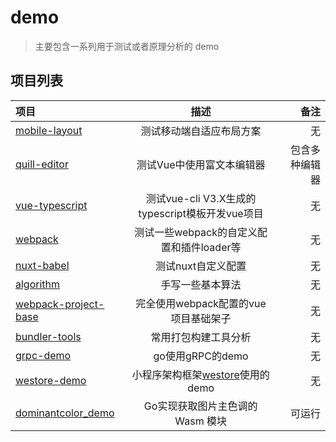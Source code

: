 # demo

> 主要包含一系列用于测试或者原理分析的 demo

## 项目列表

项目|描述|备注
:----|:-----:|------:
[mobile-layout](./mobile-layout)|测试移动端自适应布局方案|无
[quill-editor](./quill-editor)|测试Vue中使用富文本编辑器|包含多种编辑器
[vue-typescript](./vue-typescript)|测试vue-cli V3.X生成的typescript模板开发vue项目|无
[webpack](./webpack)|测试一些webpack的自定义配置和插件loader等|无
[nuxt-babel](./nuxt-babel)|测试nuxt自定义配置|无
[algorithm](./algorithm)|手写一些基本算法|无
[webpack-project-base](./webpack-project-base)|完全使用webpack配置的vue项目基础架子|无
[bundler-tools](./bundler-tools)|常用打包构建工具分析|无
[grpc-demo](./grpc-demo)|go使用gRPC的demo|无
[westore-demo](./westore-demo)|小程序架构框架[westore](https://github.com/Tencent/westore)使用的demo|无
[dominantcolor_demo](./dominantcolor_demo)|Go实现获取图片主色调的 Wasm 模块|可运行
